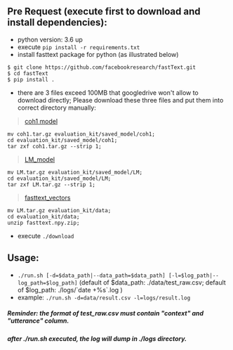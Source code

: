 ## Pre Request (execute first to download and install dependencies):
- python version: 3.6 up
- execute `pip install -r requirements.txt`
- install fasttext package for python (as illustrated below)
```
$ git clone https://github.com/facebookresearch/fastText.git
$ cd fastText
$ pip install .
```
- there are 3 files exceed 100MB that googledrive won't allow to download directly; Please download these three files and put them into correct directory manually:
> [coh1 model](https://drive.google.com/open?id=1FkVBItYo4ra9B-yF76o3h3WCQ9lLSs7p) 
```
mv coh1.tar.gz evaluation_kit/saved_model/coh1;
cd evaluation_kit/saved_model/coh1;
tar zxf coh1.tar.gz --strip 1;
```
> [LM_model](https://drive.google.com/open?id=16vZJvf5_NqFabcKITOjyVYeAKfryb6Ei)
```
mv LM.tar.gz evaluation_kit/saved_model/LM;
cd evaluation_kit/saved_model/LM;
tar zxf LM.tar.gz --strip 1;
```
> [fasttext_vectors](https://drive.google.com/open?id=1p3ZpcBeZcpIjMmbx3aD0QWEks-TtrPSP)
```
mv LM.tar.gz evaluation_kit/data;
cd evaluation_kit/data;
unzip fasttext.npy.zip;
```
- execute `./download`

## Usage:
- `./run.sh [-d=$data_path|--data_path=$data_path] [-l=$log_path|--log_path=$log_path]` (default of $data_path: ./data/test_raw.csv; default of $log_path: ./logs/\`date +%s\`.log )
- example: `./run.sh -d=data/result.csv -l=logs/result.log`
##### Reminder: the format of test_raw.csv must contain "context" and "utterance" column.
##### after ./run.sh executed, the log will dump in ./logs directory.
